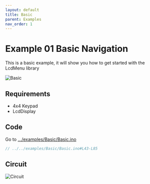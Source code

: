 ```yaml
---
layout: default
title: Basic
parent: Examples
nav_order: 1
---
```


# Example 01 Basic Navigation

This is a basic example, it will show you how to get started with the LcdMenu library

![Basic](https://i.imgur.com/nViET8b.gif)

## Requirements

- 4x4 Keypad
- LcdDisplay

## Code

Go to [.../examples/Basic/Basic.ino](https://github.com/forntoh/LcdMenu/tree/master/examples/Basic/Basic.ino)

```cpp
// ../../examples/Basic/Basic.ino#L43-L85
```

## Circuit

<img src="{{ site.baseurl }}/assets/img/circuit.png" alt="Circuit">
